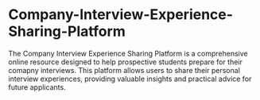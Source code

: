 # Company-Interview-Experience-Sharing-Platform
The Company Interview Experience Sharing Platform is a comprehensive online resource designed to help prospective students prepare for their comapny interviews. This platform allows users to share their personal interview experiences, providing valuable insights and practical advice for future applicants.
